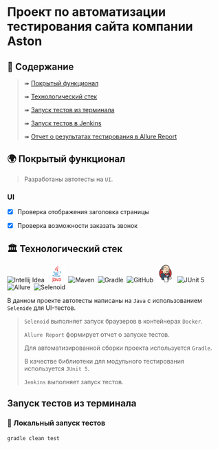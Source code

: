 # Проект по автоматизации тестирования сайта компании Aston

## :cherry_blossom:	Содержание

> ➠ [Покрытый функционал](#earth_africa-покрытый-функционал)
>
> ➠ [Технологический стек](#classical_building-технологический-стек)
>
> ➠ [Запуск тестов из терминала](#запуск-тестов-из-терминала)
>
> ➠ [Запуск тестов в Jenkins](#robot-удаленный-запуск-тестов)
>
> ➠ [Отчет о результатах тестирования в Allure Report](#skier-главная-страница-allure-отчета)

## :earth_africa: Покрытый функционал

> Разработаны автотесты на <code>UI</code>.
### UI

- [x] Проверка отображения заголовка страницы
- [x] Проверка возможности заказать звонок


## :classical_building: Технологический стек

<p>
  <img src="https://img.icons8.com/color/48/000000/intellij-idea.png" title="Intellij Idea" alt="Intellij Idea" width="40" height="40"/>&nbsp; 
  <img src="https://github.com/devicons/devicon/blob/master/icons/java/java-original-wordmark.svg" title="Java" alt="Java" width="40" height="40"/>&nbsp;
  <img src="https://www.svgrepo.com/show/354051/maven.svg" title="Maven"  alt="Maven" width="40" height="40"/>&nbsp;
  <img src="https://plugins.gradle.org/shared-assets/shared/images/elephant-corner.png" title="Gradle"  alt="Gradle" width="40" height="40"/>&nbsp;
  <img src="https://img.icons8.com/glyph-neue/344/github.png" title="GitHub" alt="GitHub" width="40" height="40"/>&nbsp;
  <img src="https://github.com/devicons/devicon/blob/master/icons/jenkins/jenkins-original.svg"  title="Jenkins" alt="Jenkins" width="40" height="40"/>&nbsp;
  <img src="https://miro.medium.com/max/1400/1*J8sjpKQJswCKiPUYVefbgQ.jpeg" title="JUnit 5" alt="JUnit 5" width="70" height="40"/>&nbsp;
  <img src="https://images.opencollective.com/allure-report/f14e715/logo/256.png" title="Allure" alt="Allure" width="40" height="40"/>&nbsp;
  <img src="https://avatars.githubusercontent.com/u/26328913?s=400&v=4" title="Selenoid" alt="Selenoid" width="50" height="40"/>&nbsp;
  </p>

 В данном проекте автотесты написаны на <code>Java</code> с использованием <code>Selenide</code> для UI-тестов.
>
> <code>Selenoid</code> выполняет запуск браузеров в контейнерах <code>Docker</code>.
>
> <code>Allure Report</code> формирует отчет о запуске тестов.
>
> Для автоматизированной сборки проекта используется <code>Gradle</code>.
>
> В качестве библиотеки для модульного тестирования используется <code>JUnit 5</code>.
>
> <code>Jenkins</code> выполняет запуск тестов.


## Запуск тестов из терминала

### :robot: Локальный запуск тестов

```
gradle clean test
```

